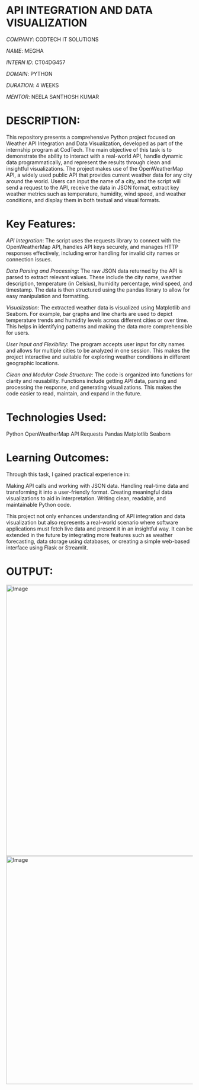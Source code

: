# API INTEGRATION AND DATA VISUALIZATION

*COMPANY*: CODTECH IT SOLUTIONS

*NAME*: MEGHA

*INTERN ID*: CT04DG457

*DOMAIN*: PYTHON

*DURATION*: 4 WEEKS

*MENTOR*: NEELA SANTHOSH KUMAR

# DESCRIPTION:

This repository presents a comprehensive Python project focused on Weather API Integration and Data Visualization, developed as part of the internship program at CodTech. The main objective of this task is to demonstrate the ability to interact with a real-world API, handle dynamic data programmatically, and represent the results through clean and insightful visualizations.
The project makes use of the OpenWeatherMap API, a widely used public API that provides current weather data for any city around the world. Users can input the name of a city, and the script will send a request to the API, receive the data in JSON format, extract key weather metrics such as temperature, humidity, wind speed, and weather conditions, and display them in both textual and visual formats.

# Key Features:
*API Integration*:
The script uses the requests library to connect with the OpenWeatherMap API, handles API keys securely, and manages HTTP responses effectively, including error handling for invalid city names or connection issues.

*Data Parsing and Processing*:
The raw JSON data returned by the API is parsed to extract relevant values. These include the city name, weather description, temperature (in Celsius), humidity percentage, wind speed, and timestamp. The data is then structured using the pandas library to allow for easy manipulation and formatting.

*Visualization*:
The extracted weather data is visualized using Matplotlib and Seaborn. For example, bar graphs and line charts are used to depict temperature trends and humidity levels across different cities or over time. This helps in identifying patterns and making the data more comprehensible for users.

*User Input and Flexibility*:
The program accepts user input for city names and allows for multiple cities to be analyzed in one session. This makes the project interactive and suitable for exploring weather conditions in different geographic locations.

*Clean and Modular Code Structure*:
The code is organized into functions for clarity and reusability. Functions include getting API data, parsing and processing the response, and generating visualizations. This makes the code easier to read, maintain, and expand in the future.

# Technologies Used:
Python
OpenWeatherMap API
Requests
Pandas
Matplotlib
Seaborn

# Learning Outcomes:
Through this task, I gained practical experience in:

Making API calls and working with JSON data.
Handling real-time data and transforming it into a user-friendly format.
Creating meaningful data visualizations to aid in interpretation.
Writing clean, readable, and maintainable Python code.

This project not only enhances understanding of API integration and data visualization but also represents a real-world scenario where software applications must fetch live data and present it in an insightful way. It can be extended in the future by integrating more features such as weather forecasting, data storage using databases, or creating a simple web-based interface using Flask or Streamlit.

# OUTPUT:

<img width="1279" height="732" alt="Image" src="https://github.com/user-attachments/assets/bd17ca74-4572-43dc-b3d7-86ac1cea7a37" />

<img width="1266" height="616" alt="Image" src="https://github.com/user-attachments/assets/d8368fe1-f65a-4923-a94b-0c3e32a82297" />

